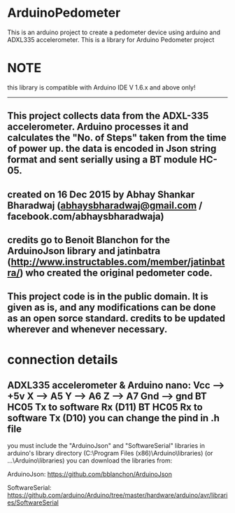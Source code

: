 # ArduinoPedometer
This is an arduino project to create a pedometer device using arduino and ADXL335 accelerometer.
This is a library for Arduino Pedometer project

# NOTE
this library is compatible with Arduino IDE V 1.6.x and above only!

--------------------------------------------------------------
This project collects data from the ADXL-335 accelerometer. Arduino processes it and calculates the "No. of Steps" taken from the time of power up. the data is encoded in Json string format and sent serially using a BT module HC-05.
--------------------------------------------------------------
  created on 16 Dec 2015 by Abhay Shankar Bharadwaj
  (abhaysbharadwaj@gmail.com / facebook.com/abhaysbharadwaja)
----------------------------------------------------------------
  credits go to Benoit Blanchon for the ArduinoJson library and jatinbatra (http://www.instructables.com/member/jatinbatra/) who created the original pedometer code.
----------------------------------------------------------------
  This project code is in the public domain.
  It is given as is, and any modifications can be done
  as an open sorce standard. credits to be updated wherever
  and whenever necessary.
  --------------------------------------------------------------
# connection details
  ADXL335 accelerometer & Arduino nano:
  Vcc --> +5v
  X --> A5
  Y --> A6
  Z --> A7
  Gnd --> gnd
  BT HC05 Tx to software Rx (D11)
  BT HC05 Rx to software Tx (D10)
  you can change the pind in .h file
  --------------------------------------------------------------
  you must include the "ArduinoJson" and "SoftwareSerial"
  libraries in arduino's library directory
  (C:\Program Files (x86)\Arduino\libraries)
  (or ...\Arduino\libraries)
  you can download the libraries from:
 
ArduinoJson: https://github.com/bblanchon/ArduinoJson

SoftwareSerial: https://github.com/arduino/Arduino/tree/master/hardware/arduino/avr/libraries/SoftwareSerial
